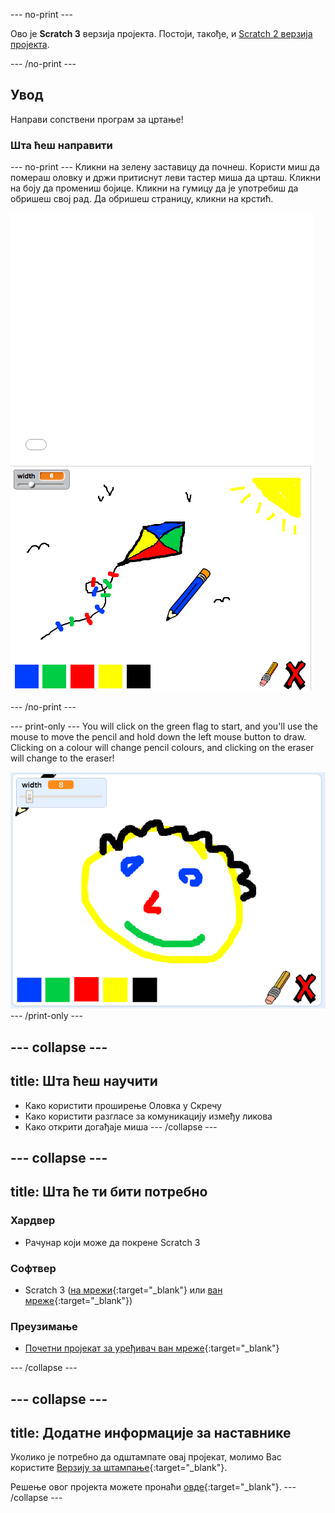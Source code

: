 \--- no-print \---

Ово је **Scratch 3** верзија пројекта. Постоји, такође, и [Scratch 2 верзија пројекта](https://projects.raspberrypi.org/en/projects/paint-box-scratch2).

\--- /no-print \---

## Увод

Направи сопствени програм за цртање!

### Шта ћеш направити

\--- no-print \--- Кликни на зелену заставицу да почнеш. Користи миш да помераш оловку и држи притиснут леви тастер миша да црташ. Кликни на боју да промениш бојице. Кликни на гумицу да је употребиш да обришеш свој рад. Да обришеш страницу, кликни на крстић.

<div class="scratch-preview">
  <iframe allowtransparency="true" width="485" height="402" src="//scratch.mit.edu/projects/embed/267243161/?autostart=false" frameborder="0" scrolling="no"></iframe>
  <img src="images/paint-final.png">
</div>

\--- /no-print \---

\--- print-only \--- You will click on the green flag to start, and you'll use the mouse to move the pencil and hold down the left mouse button to draw. Clicking on a colour will change pencil colours, and clicking on the eraser will change to the eraser!

![showcase](images/showcase.png) \--- /print-only \---

## \--- collapse \---

## title: Шта ћеш научити

+ Како користити проширење Оловка у Скречу
+ Како користити разгласе за комуникацију између ликова
+ Како открити догађаје миша \--- /collapse \---

## \--- collapse \---

## title: Шта ће ти бити потребно

### Хардвер

+ Рачунар који може да покрене Scratch 3

### Софтвер

+ Scratch 3 ([на мрежи](http://rpf.io/scratchon){:target="_blank"} или [ван мреже](http://rpf.io/scratchoff){:target="_blank"})

### Преузимање

+ [Почетни пројекат за уређивач ван мреже](http://rpf.io/p/en/paint-box-go){:target="_blank"}

\--- /collapse \---

## \--- collapse \---

## title: Додатне информације за наставнике

Уколико је потребно да одштампате овај пројекат, молимо Вас користите [Верзију за штампање](https://projects.raspberrypi.org/en/projects/paint-box/print){:target="_blank"}.

Решење овог пројекта можете пронаћи [овде](http://rpf.io/p/en/paint-box-get){:target="_blank"}. \--- /collapse \---
